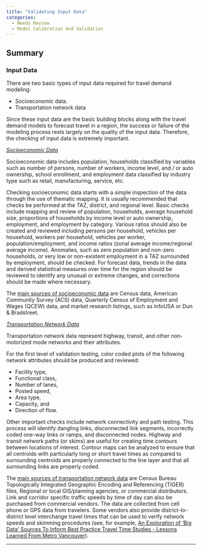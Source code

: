 ```yaml
---
title: "Validating Input Data"
categories:
  - Needs Review
  - Model Calibration And Validation
---
```


Summary
-------

### Input Data

There are two basic types of input data required for travel demand modeling:

-   Socioeconomic data.
-   Transportation network data

Since these input data are the basic building blocks along with the travel demand models to forecast travel in a region, the success or failure of the modeling process rests largely on the quality of the input data. Therefore, the checking of input data is extremely important.

*[Socioeconomic Data](Spatial_Data#Land_Use.2FDemographic.2FSocio-economic_Data)*

Socioeconomic data includes population, households classified by variables such as number of persons, number of workers, income level, and / or auto ownership, school enrollment, and employment data classified by industry type such as retail, manufacturing, service, etc.

Checking socioeconomic data starts with a simple inspection of the data through the use of thematic mapping. It is usually recommended that checks be performed at the TAZ, district, and regional level. Basic checks include mapping and review of population, households, average household size, proportions of households by income level or auto ownership, employment, and employment by category. Various ratios should also be created and reviewed including persons per household, vehicles per household, workers per household, vehicles per worker, population/employment, and income ratios (zonal average income/regional average income). Anomalies, such as zero population and non-zero households, or very low or non-existent employment in a TAZ surrounded by employment, should be checked. For forecast data, trends in the data and derived statistical measures over time for the region should be reviewed to identify any unusual or extreme changes, and corrections should be made where necessary.

The [main sources of socioeconomic data](Model_Validation_and_Reasonableness_Checking_Model_Inputs#Sources_of_Data) are Census data, American Community Survey (ACS) data, Quarterly Census of Employment and Wages (QCEW) data, and market research listings, such as InfoUSA or Dun & Bradstreet.

*[Transportation Network Data](Transportation_Networks)*

Transportation network data represent highway, transit, and other non-motorized mode networks and their attributes.

For the first level of validation testing, color coded plots of the following network attributes should be produced and reviewed:

-   Facility type,
-   Functional class,
-   Number of lanes,
-   Posted speed,
-   Area type,
-   Capacity, and
-   Direction of flow.

Other important checks include network connectivity and path testing. This process will identify dangling links, disconnected link segments, incorrectly coded one-way links or ramps, and disconnected nodes. Highway and transit network paths (or skims) are useful for creating time contours between locations of interest. Contour maps can be analyzed to ensure that all centroids with particularly long or short travel times as compared to surrounding centroids are properly connected to the line layer and that all surrounding links are properly coded.

The [main sources of transportation network data](Transportation_Networks) are Census Bureau Topologically Integrated Geographic Encoding and Referencing (TIGER) files, Regional or local GIS/planning agencies, or commercial distributors. Link and corridor specific traffic speeds by time of day can also be purchased from commercial vendors. The data are collected from cell phone or GPS data from travelers. Some vendors also provide district-to-district level interchange travel times that can be used to verify network speeds and skimming procedures (see, for example, [An Exploration of ‘Big Data’ Sources To Inform Best Practice Travel Time Studies - Lessons Learned From Metro Vancouver](https://www.trbappcon.org/oldsite/2017conf/PresentationDetails1cfe.html?abstractid=300)).

------------------------------------------------------------------------

